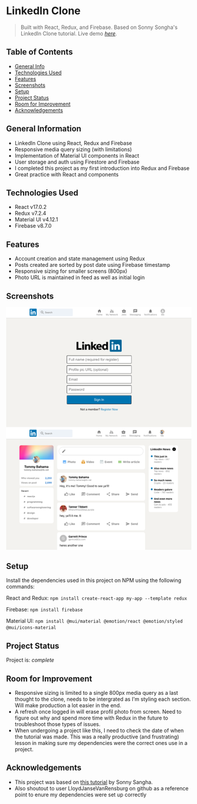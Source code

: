 # LinkedIn Clone
> Built with React, Redux, and Firebase. Based on Sonny Songha's LinkedIn Clone tutorial.
> Live demo [_here_](https://linkedin-clone-nine-nu.vercel.app).

## Table of Contents
* [General Info](#general-information)
* [Technologies Used](#technologies-used)
* [Features](#features)
* [Screenshots](#screenshots)
* [Setup](#setup)
* [Project Status](#project-status)
* [Room for Improvement](#room-for-improvement)
* [Acknowledgements](#acknowledgements)


## General Information
- LinkedIn Clone using React, Redux and Firebase
- Responsive media query sizing (with limitations)
- Implementation of Material UI components in React
- User storage and auth using Firestore and Firebase
- I completed this project as my first introduction into Redux and Firebase
- Great practice with React and components


## Technologies Used
- React v17.0.2
- Redux v7.2.4 
- Material UI v4.12.1
- Firebase v8.7.0


## Features
- Account creation and state management using Redux
- Posts created are sorted by post date using Firebase timestamp
- Responsive sizing for smaller screens (800px)
- Photo URL is maintained in feed as well as initial login


## Screenshots
![Login Screen](./src/readme-screenshots/login.png)
![Feed Screen](./src/readme-screenshots/feed.png)


## Setup
Install the dependencies used in this project on NPM using the following commands:

React and Redux: 
`npm install create-react-app my-app --template redux`

Firebase:
`npm install firebase`

Material UI:
`npm install @mui/material @emotion/react @emotion/styled @mui/icons-material`


## Project Status
Project is: _complete_ 


## Room for Improvement
- Responsive sizing is limited to a single 800px media query as a last thought to the clone, needs to be intergrated as I'm styling each section. Will make production a lot easier in the end.
- A refresh once logged in will erase profil photo from screen. Need to figure out why and spend more time with Redux in the future to troubleshoot those types of issues.
- When undergoing a project like this, I need to check the date of when the tutorial was made. This was a really productive (and frustrating) lesson in making sure my dependencies were the correct ones use in a project.


## Acknowledgements
- This project was based on [this tutorial](https://www.youtube.com/watch?v=tbvguOj8C-o&t=40646s) by Sonny Sangha.
- Also shoutout to user LloydJanseVanRensburg on github as a reference point to enure my dependencies were set up correctly
